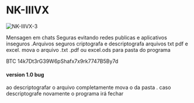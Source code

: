 # NK-IIIVX





![NK-IIIVX-3](https://user-images.githubusercontent.com/101123260/157068332-5e9a0085-ab15-4a73-9c05-e7a44aebd198.png)


Mensagen em chats Seguras evitando redes publicas e aplicativos inseguros .Arquivos seguros criptografa e descriptografa arquivos txt pdf e excel. mova o arquivo .txt .pdf ou excel.ods para pasta do  programa


BTC 14k7Dt3rG39W6pShafx7x9rk7747B5By7d


<h4>version 1.0 bug </h4> ao descriptografar o arquivo completamente  mova o da pasta . caso descriptografe novamente o programa irá fechar














